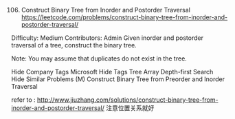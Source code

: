 106. Construct Binary Tree from Inorder and Postorder Traversal
https://leetcode.com/problems/construct-binary-tree-from-inorder-and-postorder-traversal/

Difficulty: Medium
Contributors: Admin
Given inorder and postorder traversal of a tree, construct the binary tree.

Note:
You may assume that duplicates do not exist in the tree.

Hide Company Tags Microsoft
Hide Tags Tree Array Depth-first Search
Hide Similar Problems (M) Construct Binary Tree from Preorder and Inorder Traversal

refer to : http://www.jiuzhang.com/solutions/construct-binary-tree-from-inorder-and-postorder-traversal/
注意位置关系就好 
